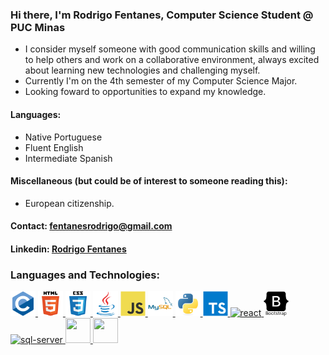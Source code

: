 ### Hi there, I'm Rodrigo Fentanes, Computer Science Student @ PUC Minas

- I consider myself someone with good communication skills and willing to help others and work on a collaborative environment, always excited about learning new technologies and challenging myself.
- Currently I'm on the 4th semester of my Computer Science Major.
- Looking foward to opportunities to expand my knowledge.
#### Languages:
- Native Portuguese
- Fluent English
- Intermediate Spanish

#### Miscellaneous (but could be of interest to someone reading this):
- European citizenship.

#### Contact: <a href="mailto:fentanesrodrigo@gmail.com">fentanesrodrigo@gmail.com</a>
#### Linkedin: <a href="https://www.linkedin.com/in/rodrfentanes/">Rodrigo Fentanes</a>

<h3 align="left">Languages and Technologies:</h3>
 <a href="https://www.cprogramming.com/" target="_blank"> <img
        src="https://raw.githubusercontent.com/devicons/devicon/master/icons/c/c-original.svg" alt="c" width="40"
        height="40" /> </a> <a href="https://www.w3.org/html/" target="_blank"> <img
        src="https://raw.githubusercontent.com/devicons/devicon/master/icons/html5/html5-original-wordmark.svg"
        alt="html5" width="40" height="40" /> </a> <a href="https://www.w3schools.com/css/" target="_blank"> <img
        src="https://raw.githubusercontent.com/devicons/devicon/master/icons/css3/css3-original-wordmark.svg" alt="css3"
        width="40" height="40" /> </a> <a href="https://www.java.com" target="_blank"> <img
        src="https://raw.githubusercontent.com/devicons/devicon/master/icons/java/java-original.svg" alt="java"
        width="40" height="40" /> </a> <a href="https://developer.mozilla.org/en-US/docs/Web/JavaScript"
    target="_blank"> <img
        src="https://raw.githubusercontent.com/devicons/devicon/master/icons/javascript/javascript-original.svg"
        alt="javascript" width="40" height="40" /> </a> <a href="https://www.mysql.com/" target="_blank"> <img
        src="https://raw.githubusercontent.com/devicons/devicon/master/icons/mysql/mysql-original-wordmark.svg"
        alt="mysql" width="40" height="40" /> </a> <a href="https://www.python.org" target="_blank"> <img
        src="https://raw.githubusercontent.com/devicons/devicon/master/icons/python/python-original.svg" alt="python"
        width="40" height="40" /> </a> <a href="https://www.typescriptlang.org/" target="_blank"> <img
        src="https://raw.githubusercontent.com/devicons/devicon/master/icons/typescript/typescript-original.svg"
        alt="typescript" width="40" height="40" /> </a> <a href="https://reactjs.org/" target="_blank"> <img
        src="https://cdn.jsdelivr.net/gh/devicons/devicon/icons/react/react-original-wordmark.svg" alt="react"
        width="40" height="40" /> </a> <a href="https://getbootstrap.com" target="_blank"> <img
        src="https://raw.githubusercontent.com/devicons/devicon/master/icons/bootstrap/bootstrap-plain-wordmark.svg"
        alt="bootstrap" width="40" height="40" /> </a> <a href="https://docs.microsoft.com/pt-br/sql/sql-server/?view=sql-server-ver16"
    target="_blank"> <img src="https://cdn.jsdelivr.net/gh/devicons/devicon/icons/microsoftsqlserver/microsoftsqlserver-plain.svg" alt="sql-server"
        width="40" height="40" /> </a> <a href="https://nextjs.org/"
    target="_blank"> 
            <img src="https://cdn.jsdelivr.net/gh/devicons/devicon/icons/nextjs/nextjs-line.svg" width="40" height="40"  />
           </a> <a href="https://tailwindcss.com/"
    target="_blank"> <img src="https://cdn.jsdelivr.net/gh/devicons/devicon/icons/tailwindcss/tailwindcss-plain.svg" width="40" height="40" /></a> </p>
